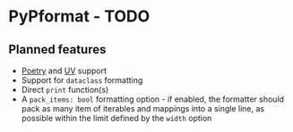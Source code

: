# PyPformat - TODO

## Planned features

- [Poetry](https://python-poetry.org/) and [UV](https://docs.astral.sh/uv/) support
- Support for `dataclass` formatting
- Direct `print` function(s)
- A `pack_items: bool` formatting option - if enabled, the formatter should pack as many item of iterables and mappings into a single line, as possible within the limit defined by the `width` option
